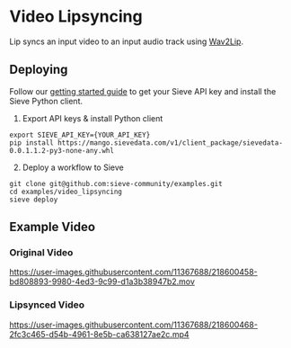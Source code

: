 # Video Lipsyncing

Lip syncs an input video to an input audio track using [Wav2Lip](https://github.com/Rudrabha/Wav2Lip).

## Deploying
Follow our [getting started guide](https://www.sievedata.com/dashboard/welcome) to get your Sieve API key and install the Sieve Python client.

1. Export API keys & install Python client
```
export SIEVE_API_KEY={YOUR_API_KEY}
pip install https://mango.sievedata.com/v1/client_package/sievedata-0.0.1.1.2-py3-none-any.whl
```

2. Deploy a workflow to Sieve
```
git clone git@github.com:sieve-community/examples.git
cd examples/video_lipsyncing
sieve deploy
```

## Example Video

### Original Video
https://user-images.githubusercontent.com/11367688/218600458-bd808893-9980-4ed3-9c99-d1a3b38947b2.mov

### Lipsynced Video
https://user-images.githubusercontent.com/11367688/218600468-2fc3c465-d54b-4961-8e5b-ca638127ae2c.mp4

